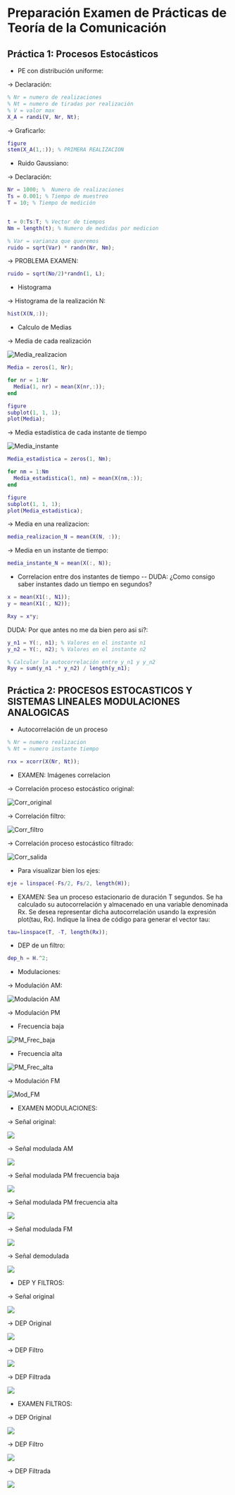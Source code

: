# Preparación Examen de Prácticas de Teoría de la Comunicación

## Práctica 1: Procesos Estocásticos

* PE con distribución uniforme:

-> Declaración:
```Matlab
% Nr = numero de realizaciones
% Nt = numero de tiradas por realización
% V = valor max
X_A = randi(V, Nr, Nt);  
```

-> Graficarlo:
```Matlab
figure
stem(X_A(1,:)); % PRIMERA REALIZACION
```

* Ruido Gaussiano:

-> Declaración:

```Matlab
Nr = 1000; %  Numero de realizaciones
Ts = 0.001; % Tiempo de muestreo
T = 10; % Tiempo de medición


t = 0:Ts:T; % Vector de tiempos
Nm = length(t); % Numero de medidas por medicion

% Var = varianza que queremos
ruido = sqrt(Var) * randn(Nr, Nm);
```

-> PROBLEMA EXAMEN:

```Matlab
ruido = sqrt(No/2)*randn(1, L);
```

* Histograma

-> Histograma de la realización N:

```Matlab
hist(X(N,:));
```

* Calculo de Medias

-> Media de cada realización

![Media_realizacion](https://github.com/aperona2018/TC_Practicas/blob/main/media_realizacion.png)


```Matlab
Media = zeros(1, Nr);

for nr = 1:Nr
  Media(1, nr) = mean(X(nr,:));
end

figure
subplot(1, 1, 1);
plot(Media);
```

-> Media estadística de cada instante de tiempo

![Media_instante](https://github.com/aperona2018/TC_Practicas/blob/main/media_estadistica_instantes_tiempo.png)

```Matlab
Media_estadistica = zeros(1, Nm);

for nm = 1:Nm
  Media_estadistica(1, nm) = mean(X(nm,:));
end

figure
subplot(1, 1, 1);
plot(Media_estadistica);
```

-> Media en una realizacion:

```Matlab
media_realizacion_N = mean(X(N, :));
```

-> Media en un instante de tiempo:

```Matlab
media_instante_N = mean(X(:, N));
```

* Correlacion entre dos instantes de tiempo -- DUDA: ¿Como consigo saber instantes dado un tiempo en segundos?

```Matlab
x = mean(X1(:, N1));
y = mean(X1(:, N2));

Rxy = x*y;
```

DUDA: Por que antes no me da bien pero asi si?:

```Matlab
y_n1 = Y(:, n1); % Valores en el instante n1
y_n2 = Y(:, n2); % Valores en el instante n2

% Calcular la autocorrelación entre y_n1 y y_n2
Ryy = sum(y_n1 .* y_n2) / length(y_n1);
```

## Práctica 2: PROCESOS ESTOCASTICOS Y SISTEMAS LINEALES MODULACIONES ANALOGICAS

* Autocorrelación de un proceso
```Matlab
% Nr = numero realizacion
% Nt = numero instante tiempo

rxx = xcorr(X(Nr, Nt));
```

* EXAMEN: Imágenes correlacion

-> Correlación proceso estocástico original:

![Corr_original](https://github.com/aperona2018/TC_Practicas/blob/main/corr_pe_original.png)

-> Correlación filtro:

![Corr_filtro](https://github.com/aperona2018/TC_Practicas/blob/main/corr_filtro.png)

-> Correlación proceso estocástico filtrado:

![Corr_salida](https://github.com/aperona2018/TC_Practicas/blob/main/corr_pe_filtrada.png)

* Para visualizar bien los ejes:

```Matlab
eje = linspace(-Fs/2, Fs/2, length(H));
```

* EXAMEN: Sea un proceso estacionario de duración T segundos. Se ha calculado su autocorrelación y almacenado en una variable denominada Rx. Se desea representar dicha autocorrelación usando la expresión plot(tau, Rx).
Indique la línea de código para generar el vector tau:

```Matlab
tau=linspace(T, -T, length(Rx));
```

* DEP de un filtro:

```Matlab
dep_h = H.^2;
```

* Modulaciones:

-> Modulación AM:

![Modulación AM](https://github.com/aperona2018/TC_Practicas/blob/main/mod_AM.png)

-> Modulación PM 

- Frecuencia baja
  
![PM_Frec_baja](https://github.com/aperona2018/TC_Practicas/blob/main/mod_PM_frec_peque%C3%B1a.png)

- Frecuencia alta
  
![PM_Frec_alta](https://github.com/aperona2018/TC_Practicas/blob/main/mod_PM_frec_grande.png)

-> Modulación FM

![Mod_FM](https://github.com/aperona2018/TC_Practicas/blob/main/mod_FM.png)

* EXAMEN MODULACIONES:

-> Señal original:

![](https://github.com/aperona2018/TC_Practicas/blob/main/examen_original.png)

-> Señal modulada AM

![](https://github.com/aperona2018/TC_Practicas/blob/main/examen_AM.png)

-> Señal modulada PM frecuencia baja

![](https://github.com/aperona2018/TC_Practicas/blob/main/examen_PM_frec_baja.png)

-> Señal modulada PM frecuencia alta

![](https://github.com/aperona2018/TC_Practicas/blob/main/examen_PM_frec_alta.png)

-> Señal modulada FM

![](https://github.com/aperona2018/TC_Practicas/blob/main/examen_FM.png)

-> Señal demodulada

![](https://github.com/aperona2018/TC_Practicas/blob/main/examen_Demod.png)


* DEP Y FILTROS:

-> Señal original

![](https://github.com/aperona2018/TC_Practicas/blob/main/se%C3%B1al_original.png)

-> DEP Original

![](https://github.com/aperona2018/TC_Practicas/blob/main/dep_original.png)

-> DEP Filtro

![](https://github.com/aperona2018/TC_Practicas/blob/main/dep_filtro.png)

-> DEP Filtrada

![](https://github.com/aperona2018/TC_Practicas/blob/main/dep_filtrada.png)


* EXAMEN FILTROS:

-> DEP Original

![](https://github.com/aperona2018/TC_Practicas/blob/main/examen_dep_original.png)

-> DEP Filtro

![](https://github.com/aperona2018/TC_Practicas/blob/main/examen_dep_filtro.png)

-> DEP Filtrada

![](https://github.com/aperona2018/TC_Practicas/blob/main/dep_filtrada.png)

